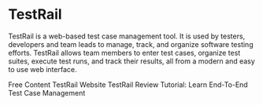 # TestRail

TestRail is a web-based test case management tool. It is used by testers, developers and team leads to manage, track, and organize software testing efforts. TestRail allows team members to enter test cases, organize test suites, execute test runs, and track their results, all from a modern and easy to use web interface.

<ResourceGroupTitle>Free Content</ResourceGroupTitle>
<BadgeLink colorScheme='blue' badgeText='Official Website' href='https://www.gurock.com/testrail/'>TestRail Website</BadgeLink>
<BadgeLink colorScheme='yellow' badgeText='Read' href='https://www.softwaretestinghelp.com/testrail-tutorial/'>TestRail Review Tutorial: Learn End-To-End Test Case Management</BadgeLink>